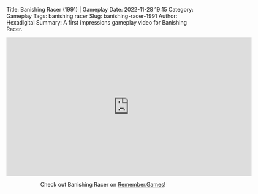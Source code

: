 Title: Banishing Racer (1991) | Gameplay
Date: 2022-11-28 19:15
Category: Gameplay
Tags: banishing racer
Slug: banishing-racer-1991
Author: Hexadigital
Summary: A first impressions gameplay video for Banishing Racer.

<center><iframe src="https://www.youtube.com/embed/2Hw5W8WTmDU?feature=oembed" allow="accelerometer; autoplay; encrypted-media; gyroscope; picture-in-picture" width="640" height="360" frameborder="0"></iframe>

Check out Banishing Racer on [Remember.Games](https://remember.games/game/7079/banishing-racer/)!</center>